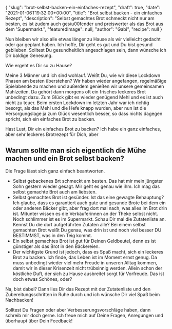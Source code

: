 {
    "slug": "brot-selbst-backen-ein-einfaches-rezept",
    "draft": true,
    "date": "2021-01-06T19:32:00+00:00",
    "title": "Brot selbst backen - ein einfaches Rezept",
    "description": "Selbst gemachtes Brot schmeckt nicht nur am besten, es ist zudem auch ges\u00fcnder und preiswerter als das Brot aus dem 'Supermarkt.",
    "featuredImage": null,
    "author": "Gabi",
    "recipe": null
}

Nun bleiben wir also alle etwas länger zu Hause als wir vielleicht gedacht oder gar geplant haben. Ich hoffe, Dir geht es gut und Du bist gesund geblieben. Solltest Du gesundheitlich angeschlagen sein, dann wünsche ich Dir baldige Genesung.

Wie ergeht es Dir so zu Hause?

Meine 3 Männer und ich sind wohlauf. Weißt Du, wie wir diese Lockdown Phasen am besten überstehen? Wir haben wieder angefangen, regelmäßige Spielabende zu machen und außerdem genießen wir unsere gemeinsamen Mahlzeiten. Da gehört dann morgens oft ein frisches leckeres Brot unbedingt dazu. Zum Glück gibt es wieder genügend Mehl und es ist auch nicht zu teuer. Beim ersten Lockdown im letzten Jahr war ich richtig besorgt, als das Mehl und die Hefe knapp wurden, aber nun ist die Versorgungslage ja zum Glück wesentlich besser, so dass nichts dagegen spricht, sich ein einfaches Brot zu backen.

Hast Lust, Dir ein einfaches Brot zu backen? Ich habe ein ganz einfaches, aber sehr leckeres Brotrezept für Dich, aber

## Warum sollte man sich eigentlich die Mühe machen und ein Brot selbst backen?

Die Frage lässt sich ganz einfach beantworten.
- Selbst gebackenes Brt schmeckt am besten. Das hat mir mein jüngster Sohn gestern wieder gesagt. Mir geht es genau wie ihm. Ich mag das selbst gemachte Brot auch am liebsten.
- Selbst gemachtes Brot ist gesünder. Ist das eine gewagte Behauptung? Ich glaube, dass es garantiert auch gute und gesunde Brote bei dem ein oder anderen Bäcker gibt, aber frag dort mal nach, was alles im Brot drin ist. Mitunter wissen es die Verkäuferinnen an der Theke selbst nicht. Noch schlimmer ist es im Supermarkt. Schau Dir mal die Zutatenliste an. Kennst Du die dort aufgeführten Zutaten alle? Bei einem selbst gemachten Brot weißt Du genau, was drin ist und noch viel besser DU BESTIMMST, was in den Teig kommt.
- Ein selbst gemachtes Brot ist gut für Deinen Geldbeutel, denn es ist günstiger als das Brot in den Bäckereien.
- Der wichtigste Grund ist jedoch, dass es Spaß macht, sich ein leckeres Brot zu backen. Ich finde, das Leben ist im Moment ernst genug. Da muss unbedingt wieder viel mehr Freude in unseren Alltag kommen, damit wir in dieser Krisenzeit nicht trübsinnig werden. Allein schon der köstliche Duft, der sich zu Hause ausbreitet sorgt für Vorfreude. Das ist doch etwas Schönes, oder?

Na, bist dabei? Dann lies Dir das Rezept mit der Zutatenliste und den Zubereitungsschritten in Ruhe durch und ich wünsche Dir viel Spaß beim Nachbacken!

Solltest Du Fragen oder aber Verbesserungsvorschläge haben, dann schreib mir doch gerne. Ich freue mich auf Deine Fragen, Anregungen und überhaupt über Dein Feedback!